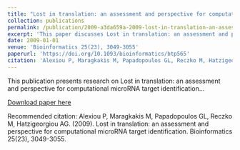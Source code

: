 ```yaml
---
title: "Lost in translation: an assessment and perspective for computational microRNA target identification"
collection: publications
permalink: /publication/2009-a3da659a-2009-lost-in-translation-an-assessment-and-p
excerpt: 'This paper discusses Lost in translation: an assessment and perspective for computational microRNA target identification...'
date: 2009-01-01
venue: 'Bioinformatics 25(23), 3049-3055'
paperurl: 'https://doi.org/10.1093/bioinformatics/btp565'
citation: 'Alexiou P, Maragkakis M, Papadopoulos GL, Reczko M, Hatzigeorgiou AG. (2009). Lost in translation: an assessment and perspective for computational microRNA target identification. Bioinformatics 25(23), 3049-3055.'
---
```


This publication presents research on Lost in translation: an assessment and perspective for computational microRNA target identification...

[Download paper here](https://doi.org/10.1093/bioinformatics/btp565)

Recommended citation: Alexiou P, Maragkakis M, Papadopoulos GL, Reczko M, Hatzigeorgiou AG. (2009). Lost in translation: an assessment and perspective for computational microRNA target identification. Bioinformatics 25(23), 3049-3055.
